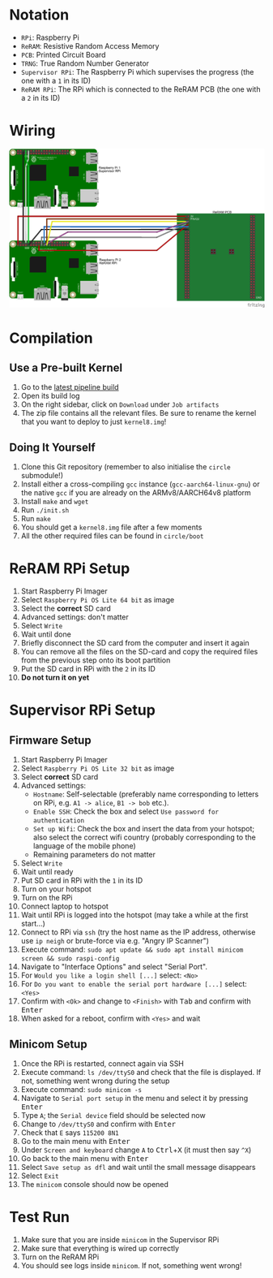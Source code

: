 # Notation

- `RPi`: Raspberry Pi
- `ReRAM`: Resistive Random Access Memory
- `PCB`: Printed Circuit Board
- `TRNG`: True Random Number Generator
- `Supervisor RPi`: The Raspberry Pi which supervises the progress (the one with a `1` in its ID)
- `ReRAM RPi`: The RPi which is connected to the ReRAM PCB (the one with a `2` in its ID)

# Wiring

![Wiring diagram](./Wiring_Steckplatine.png?raw=true)

# Compilation

## Use a Pre-built Kernel

1. Go to the [latest pipeline build](https://git.fim.uni-passau.de/mexis/rpi_measurement_kernel/-/pipelines/latest)
1. Open its build log
1. On the right sidebar, click on `Download` under `Job artifacts`
1. The zip file contains all the relevant files. Be sure to rename the kernel that you want to deploy to just `kernel8.img`!

## Doing It Yourself

1. Clone this Git repository (remember to also initialise the `circle` submodule!)
1. Install either a cross-compiling `gcc` instance (`gcc-aarch64-linux-gnu`) or the native `gcc` if you are already on the ARMv8/AARCH64v8 platform
1. Install `make` and `wget`
1. Run `./init.sh`
1. Run `make`
1. You should get a `kernel8.img` file after a few moments
1. All the other required files can be found in `circle/boot`

# ReRAM RPi Setup

1. Start Raspberry Pi Imager
1. Select `Raspberry Pi OS Lite 64 bit` as image
1. Select the **correct** SD card
1. Advanced settings: don't matter
1. Select `Write`
1. Wait until done
1. Briefly disconnect the SD card from the computer and insert it again
1. You can remove all the files on the SD-card and copy the required files from the previous step onto its boot partition
1. Put the SD card in RPi with the `2` in its ID
1. **Do not turn it on yet**

# Supervisor RPi Setup

## Firmware Setup

1. Start Raspberry Pi Imager
1. Select `Raspberry Pi OS Lite 32 bit` as image
1. Select **correct** SD card
1. Advanced settings: 
    - `Hostname`: Self-selectable (preferably name corresponding to letters on RPi, e.g. `A1 -> alice`, `B1 -> bob` etc.).
    - `Enable SSH`: Check the box and select `Use password for authentication`
    - `Set up Wifi`: Check the box and insert the data from your hotspot; also select the correct wifi country (probably corresponding to the language of the mobile phone)
    - Remaining parameters do not matter
1. Select `Write`
1. Wait until ready
1. Put SD card in RPi with the `1` in its ID
1. Turn on your hotspot
1. Turn on the RPi
1. Connect laptop to hotspot
1. Wait until RPi is logged into the hotspot (may take a while at the first start...)
1. Connect to RPi via `ssh` (try the host name as the IP address, otherwise use `ip neigh` or brute-force via e.g. "Angry IP Scanner")
1. Execute command: `sudo apt update && sudo apt install minicom screen && sudo raspi-config`
1. Navigate to "Interface Options" and select "Serial Port".
1. For `Would you like a login shell [...]` select: `<No>`
1. For `Do you want to enable the serial port hardware [...]` select: `<Yes>`
1. Confirm with `<Ok>` and change to `<Finish>` with <kbd>Tab</kbd> and confirm with <kbd>Enter</kbd>
1. When asked for a reboot, confirm with `<Yes>` and wait

## Minicom Setup

1. Once the RPi is restarted, connect again via SSH
1. Execute command: `ls /dev/ttyS0` and check that the file is displayed. If not, something went wrong during the setup
1. Execute command: `sudo minicom -s`
1. Navigate to `Serial port setup` in the menu and select it by pressing <kbd>Enter</kbd>
1. Type `A`; the `Serial device` field should be selected now
1. Change to `/dev/ttyS0` and confirm with <kbd>Enter</kbd>
1. Check that `E` says `115200 8N1`
1. Go to the main menu with <kbd>Enter</kbd>
1. Under `Screen and keyboard` change `A` to <kbd>Ctrl</kbd>+<kbd>X</kbd> (it must then say `^X`)
1. Go back to the main menu with <kbd>Enter</kbd>
1. Select `Save setup as dfl` and wait until the small message disappears
1. Select `Exit`
1. The `minicom` console should now be opened

# Test Run

1. Make sure that you are inside `minicom` in the Supervisor RPi
1. Make sure that everything is wired up correctly
1. Turn on the ReRAM RPi
1. You should see logs inside `minicom`. If not, something went wrong!
